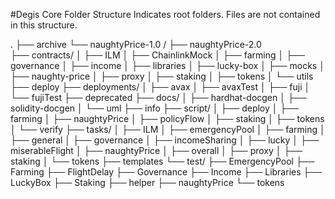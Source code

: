 #Degis Core Folder Structure
Indicates root folders. Files are not contained in this structure.

.
├── archive
└── naughtyPrice-1.0  /
    ├── naughtyPrice-2.0   
    ├── contracts/
    │   ├── ILM
    │   ├── ChainlinkMock
    │   ├── farming
    │   ├── governance
    │   ├── income
    │   ├── libraries
    │   ├── lucky-box
    │   ├── mocks
    │   ├── naughty-price
    │   ├── proxy
    │   ├── staking
    │   ├── tokens
    │   └── utils
    ├── deploy
    ├── deployments/
    │   ├── avax
    │   ├── avaxTest
    │   ├── fuji
    │   └── fujiTest
    ├── deprecated
    ├── docs/
    │   ├── hardhat-docgen
    │   ├── solidity-docgen
    │   └── uml
    ├── info
    ├── script/
    │   ├── deploy
    │   ├── farming
    │   ├── naughtyPrice
    │   ├── policyFlow
    │   ├── staking
    │   ├── tokens
    │   └── verify
    ├── tasks/
    │   ├── ILM
    │   ├── emergencyPool
    │   ├── farming
    │   ├── general
    │   ├── governance
    │   ├── incomeSharing
    │   ├── lucky
    │   ├── miserableFlight
    │   ├── naughtyPrice
    │   ├── overall
    │   ├── proxy
    │   ├── staking
    │   └── tokens
    ├── templates
    └── test/
        ├── EmergencyPool
        ├── Farming
        ├── FlightDelay
        ├── Governance
        ├── Income
        ├── Libraries
        ├── LuckyBox
        ├── Staking
        ├── helper
        ├── naughtyPrice
        └── tokens